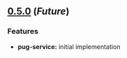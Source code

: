 

<a name="0.5.0"></a>
## [0.5.0](https://github.com/miter-framework/miter/tree/0.5.0) (_Future_)

### Features

* **pug-service:** initial implementation
